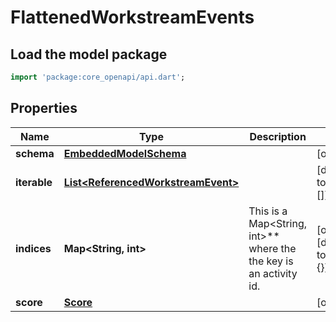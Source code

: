 # FlattenedWorkstreamEvents

## Load the model package
```dart
import 'package:core_openapi/api.dart';
```

## Properties
Name | Type | Description | Notes
------------ | ------------- | ------------- | -------------
**schema** | [**EmbeddedModelSchema**](EmbeddedModelSchema) |  | [optional] 
**iterable** | [**List\<ReferencedWorkstreamEvent\>**](ReferencedWorkstreamEvent) |  | [default to const []]
**indices** | **Map\<String, int\>** | This is a Map\<String, int\>** where the the key is an activity id. | [optional] [default to const {}]
**score** | [**Score**](Score) |  | [optional] 




